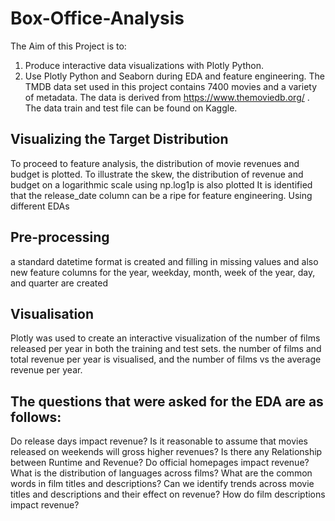 # Box-Office-Analysis

The Aim of this Project is to:

1.	Produce interactive data visualizations with Plotly Python.
2.	Use Plotly Python and Seaborn during EDA and feature engineering.
The TMDB data set used in this project contains 7400 movies and a variety of metadata. The data is derived from https://www.themoviedb.org/ . The data train and test file can be found on Kaggle.

## Visualizing the Target Distribution
To proceed to feature analysis, the distribution of movie revenues and budget is plotted. To illustrate the skew, the distribution of revenue and budget on a logarithmic scale using np.log1p is also plotted
It is identified that the release_date column can be a ripe for feature engineering. Using different EDAs

## Pre-processing
a standard datetime format is created and filling in missing values and also new feature columns for the year, weekday, month, week of the year, day, and quarter are created

## Visualisation
Plotly was used to create an interactive visualization of the number of films released per year in both the training and test sets.
the number of films and total revenue per year is visualised, and the number of films vs the average revenue per year.


## The questions that were asked for the EDA are as follows:

Do release days impact revenue?
Is it reasonable to assume that movies released on weekends will gross higher revenues?
Is there any Relationship between Runtime and Revenue?
Do official homepages impact revenue?
What is the distribution of languages across films?
What are the common words in film titles and descriptions?
Can we identify trends across movie titles and descriptions and their effect on revenue?
How do film descriptions impact revenue?






